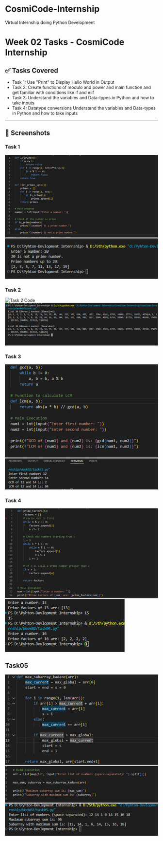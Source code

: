 # CosmiCode-Internship

Virtual Internship doing Python Development

# Week 02 Tasks - CosmiCode Internship

## ✅ Tasks Covered

- Task 1: Use "Print" to Display Hello World in Output
- Task 2: Create functions of modulo and power and main function and get familiar with conditions like if and elif
- Task 3: Understand the variables and Data-types in Python and how to take inputs
- Task 4: Datatype conversions Understand the variables and Data-types in Python and how to take inputs

---

## 📸 Screenshots

### Task 1

![Task 1 Output](./screenshot/task01_code.png)
![Task 1 Output](./screenshot/task01_output.png)

### Task 2

![Task 2 Code](<./screenshot/task02(1)_code.png>)
![Task 2 output](./screenshot/task02_output.png)

### Task 3

![Task 3 code](./screenshot/task03_code.png)
![Task 3 Output](./screenshot/task03_output.png)

### Task 4

![Task 4 Code](./screenshot/task04_code.png)
![Task 4 Output](./screenshot/task04_output.png)

## Task05

![Task 5 Code](<./screenshot/task05(1)_code.png>)
![Task 5 Code](<./screenshot/task05(2)_code.png>)
![Task 4 Output](./screenshot/task05_output.png)

